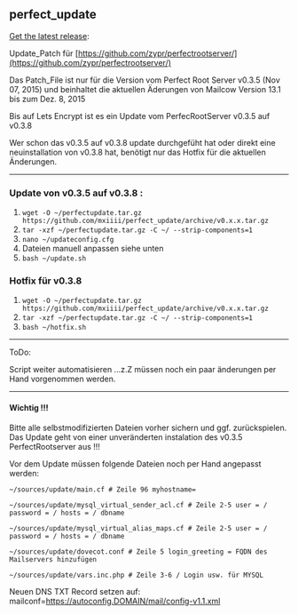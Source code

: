 ## perfect_update ##

[Get the latest release](https://github.com/mxiiii/perfect_update/releases/latest "Latest Release"): 

Update_Patch für [https://github.com/zypr/perfectrootserver/](https://github.com/zypr/perfectrootserver/)

Das Patch_File ist nur für die Version vom Perfect Root Server v0.3.5 (Nov 07, 2015) und beinhaltet die aktuellen Äderungen von Mailcow Version 13.1 bis zum Dez. 8, 2015

Bis auf Lets Encrypt ist es ein Update vom PerfecRootServer v0.3.5 auf v0.3.8 

Wer schon das v0.3.5 auf v0.3.8 update durchgefüht hat oder direkt eine neuinstallation von v0.3.8 hat, benötigt nur das Hotfix für die aktuellen Änderungen.

----------

### Update von v0.3.5 auf v0.3.8 : ###

1. `wget -O ~/perfectupdate.tar.gz https://github.com/mxiiii/perfect_update/archive/v0.x.x.tar.gz`
2. `tar -xzf ~/perfectupdate.tar.gz -C ~/ --strip-components=1`
3. `nano ~/updateconfig.cfg`
5. Dateien manuell anpassen siehe unten
4. `bash ~/update.sh`

### Hotfix für v0.3.8 ###

1. `wget -O ~/perfectupdate.tar.gz https://github.com/mxiiii/perfect_update/archive/v0.x.x.tar.gz`
2. `tar -xzf ~/perfectupdate.tar.gz -C ~/ --strip-components=1`
4. `bash ~/hotfix.sh`

----------

ToDo:

Script weiter automatisieren ...z.Z müssen noch ein paar änderungen per Hand vorgenommen werden.


----------

#### Wichtig !!! ###

Bitte alle selbstmodifizierten Dateien vorher sichern und ggf. zurückspielen. Das Update geht von einer unveränderten instalation des v0.3.5 PerfectRootserver aus !!!

Vor dem Update müssen folgende Dateien noch per Hand angepasst werden:

    ~/sources/update/main.cf # Zeile 96 myhostname=

    ~/sources/update/mysql_virtual_sender_acl.cf # Zeile 2-5 user = / password = / hosts = / dbname

    ~/sources/update/mysql_virtual_alias_maps.cf # Zeile 2-5 user = / password = / hosts = / dbname

    ~/sources/update/dovecot.conf # Zeile 5 login_greeting = FQDN des Mailservers hinzufügen
    
    ~/sources/update/vars.inc.php # Zeile 3-6 / Login usw. für MYSQL

Neuen DNS TXT Record setzen auf: mailconf=https://autoconfig.DOMAIN/mail/config-v1.1.xml 
